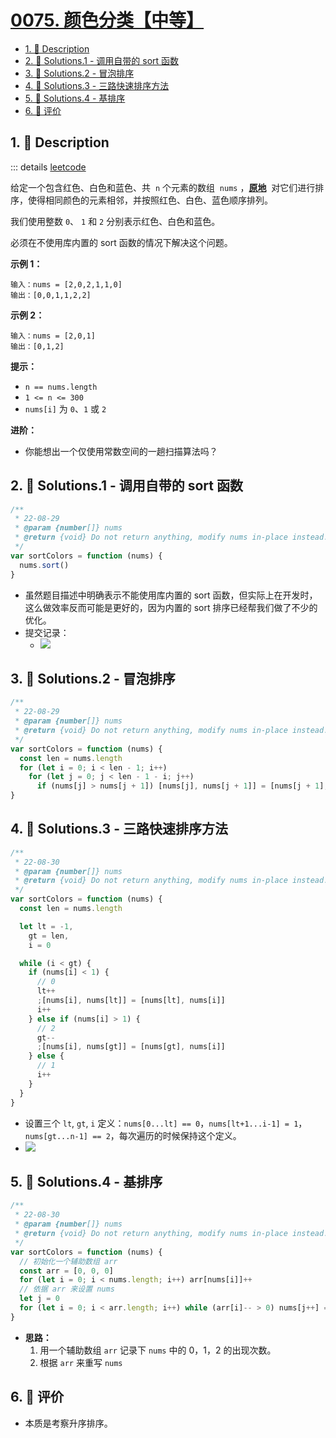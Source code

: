 # [0075. 颜色分类【中等】](https://github.com/tnotesjs/TNotes.leetcode/tree/main/notes/0075.%20%E9%A2%9C%E8%89%B2%E5%88%86%E7%B1%BB%E3%80%90%E4%B8%AD%E7%AD%89%E3%80%91)

<!-- region:toc -->

- [1. 📝 Description](#1--description)
- [2. 🎯 Solutions.1 - 调用自带的 sort 函数](#2--solutions1---调用自带的-sort-函数)
- [3. 🎯 Solutions.2 - 冒泡排序](#3--solutions2---冒泡排序)
- [4. 🎯 Solutions.3 - 三路快速排序方法](#4--solutions3---三路快速排序方法)
- [5. 🎯 Solutions.4 - 基排序](#5--solutions4---基排序)
- [6. 🫧 评价](#6--评价)

<!-- endregion:toc -->

## 1. 📝 Description

::: details [leetcode](https://leetcode.cn/problems/sort-colors)

给定一个包含红色、白色和蓝色、共  `n` 个元素的数组  `nums` ，**[原地](https://baike.baidu.com/item/%E5%8E%9F%E5%9C%B0%E7%AE%97%E6%B3%95)**  对它们进行排序，使得相同颜色的元素相邻，并按照红色、白色、蓝色顺序排列。

我们使用整数 `0`、 `1` 和 `2` 分别表示红色、白色和蓝色。

必须在不使用库内置的 sort 函数的情况下解决这个问题。

**示例 1：**

```
输入：nums = [2,0,2,1,1,0]
输出：[0,0,1,1,2,2]
```

**示例 2：**

```
输入：nums = [2,0,1]
输出：[0,1,2]
```

**提示：**

- `n == nums.length`
- `1 <= n <= 300`
- `nums[i]` 为 `0`、`1` 或 `2`

**进阶：**

- 你能想出一个仅使用常数空间的一趟扫描算法吗？

## 2. 🎯 Solutions.1 - 调用自带的 sort 函数

```js
/**
 * 22-08-29
 * @param {number[]} nums
 * @return {void} Do not return anything, modify nums in-place instead.
 */
var sortColors = function (nums) {
  nums.sort()
}
```

- 虽然题目描述中明确表示不能使用库内置的 sort 函数，但实际上在开发时，这么做效率反而可能是更好的，因为内置的 sort 排序已经帮我们做了不少的优化。
- 提交记录：
  - ![](https://cdn.jsdelivr.net/gh/tnotesjs/imgs@main/2024-11-10-14-35-56.png)

## 3. 🎯 Solutions.2 - 冒泡排序

```js
/**
 * 22-08-29
 * @param {number[]} nums
 * @return {void} Do not return anything, modify nums in-place instead.
 */
var sortColors = function (nums) {
  const len = nums.length
  for (let i = 0; i < len - 1; i++)
    for (let j = 0; j < len - 1 - i; j++)
      if (nums[j] > nums[j + 1]) [nums[j], nums[j + 1]] = [nums[j + 1], nums[j]]
}
```

## 4. 🎯 Solutions.3 - 三路快速排序方法

```js
/**
 * 22-08-30
 * @param {number[]} nums
 * @return {void} Do not return anything, modify nums in-place instead.
 */
var sortColors = function (nums) {
  const len = nums.length

  let lt = -1,
    gt = len,
    i = 0

  while (i < gt) {
    if (nums[i] < 1) {
      // 0
      lt++
      ;[nums[i], nums[lt]] = [nums[lt], nums[i]]
      i++
    } else if (nums[i] > 1) {
      // 2
      gt--
      ;[nums[i], nums[gt]] = [nums[gt], nums[i]]
    } else {
      // 1
      i++
    }
  }
}
```

- 设置三个 `lt`, `gt`, `i` 定义：`nums[0...lt] == 0`，`nums[lt+1...i-1] = 1`，`nums[gt...n-1] == 2`，每次遍历的时候保持这个定义。
- ![](https://cdn.jsdelivr.net/gh/tnotesjs/imgs@main/2024-11-10-14-49-54.png)

## 5. 🎯 Solutions.4 - 基排序

```js
/**
 * 22-08-30
 * @param {number[]} nums
 * @return {void} Do not return anything, modify nums in-place instead.
 */
var sortColors = function (nums) {
  // 初始化一个辅助数组 arr
  const arr = [0, 0, 0]
  for (let i = 0; i < nums.length; i++) arr[nums[i]]++
  // 依据 arr 来设置 nums
  let j = 0
  for (let i = 0; i < arr.length; i++) while (arr[i]-- > 0) nums[j++] = i
}
```

- **思路：**
  1. 用一个辅助数组 `arr` 记录下 `nums` 中的 0，1，2 的出现次数。
  2. 根据 `arr` 来重写 `nums`

## 6. 🫧 评价

- 本质是考察升序排序。
